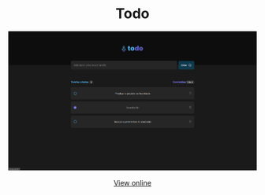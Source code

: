 <h1 align="center">
Todo
</h1>

![alt text](./images/print.png)

<p align="center">
<a href="https://desafio-react-todolist-ngib.vercel.app/">View online<a/>
</p>
